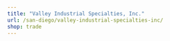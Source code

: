 ```yaml
---
title: "Valley Industrial Specialties, Inc."
url: /san-diego/valley-industrial-specialties-inc/
shop: trade
---
```

